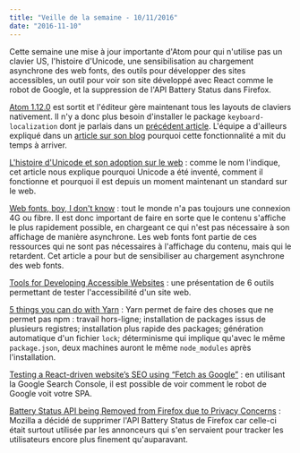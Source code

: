 ```yaml
---
title: "Veille de la semaine - 10/11/2016"
date: "2016-11-10"
---
```


Cette semaine une mise à jour importante d'Atom pour qui n'utilise pas un
clavier US, l'histoire d'Unicode, une sensibilisation au chargement asynchrone
des web fonts, des outils pour développer des sites accessibles, un outil pour
voir son site développé avec React comme le robot de Google, et la suppression
de l'API Battery Status dans Firefox.

<span class="more"></span>

[Atom 1.12.0](https://github.com/atom/atom/releases/tag/v1.12.0) est sortit et
l'éditeur gère maintenant tous les layouts de claviers nativement. Il n'y a donc
plus besoin d'installer le package `keyboard-localization` dont je parlais dans
un [précédent article](/atom-crochet-accolade-fermant). L'équipe a d'ailleurs
expliqué dans un
[article sur son blog](http://blog.atom.io/2016/10/17/the-wonderful-world-of-keyboards.html)
pourquoi cette fonctionnalité a mit du temps à arriver.

[L'histoire d'Unicode et son adoption sur le web](https://jolicode.com/blog/l-histoire-d-unicode-et-son-adoption-sur-le-web) :
comme le nom l'indique, cet article nous explique pourquoi Unicode a été inventé,
comment il fonctionne et pourquoi il est depuis un moment maintenant un standard
sur le web.

[Web fonts, boy, I don't know](http://meowni.ca/posts/web-fonts/) : tout le
monde n'a pas toujours une connexion 4G ou fibre. Il est donc important de faire
en sorte que le contenu s'affiche le plus rapidement possible, en chargeant ce
qui n'est pas nécessaire à son affichage de manière asynchrone. Les web fonts
font partie de ces ressources qui ne sont pas nécessaires à l'affichage du
contenu, mais qui le retardent. Cet article a pour but de sensibiliser au
chargement asynchrone des web fonts.

[Tools for Developing Accessible Websites](https://bitsofco.de/tools-for-developing-accessible-websites/) :
une présentation de 6 outils permettant de tester l'accessibilité d'un site web.

[5 things you can do with Yarn](https://auth0.com/blog/five-things-you-can-do-with-yarn/) :
Yarn permet de faire des choses que ne permet pas npm : travail hors-ligne;
installation de packages issus de plusieurs registres; installation plus rapide
des packages; génération automatique d'un fichier `lock`; déterminisme qui
implique qu'avec le même `package.json`, deux machines auront le même
`node_modules` après l'installation.

[Testing a React-driven website’s SEO using “Fetch as Google”](https://medium.freecodecamp.com/using-fetch-as-google-for-seo-experiments-with-react-driven-websites-914e0fc3ab1#.grayaf9sf) :
en utilisant la Google Search Console, il est possible de voir comment le robot
de Google voit votre SPA.

[Battery Status API being Removed from Firefox due to Privacy Concerns](http://www.bleepingcomputer.com/news/software/battery-status-api-being-removed-from-firefox-due-to-privacy-concerns/) :
Mozilla a décidé de supprimer l'API Battery Status de Firefox car celle-ci
était surtout utilisée par les annonceurs qui s'en servaient pour tracker les
utilisateurs encore plus finement qu'auparavant.
